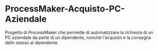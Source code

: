 # ProcessMaker-Acquisto-PC-Aziendale
Progetto di ProcessMaker che permette di automatizzare la richiesta di un PC aziendale da parte di un dipendente, nonché l'acquisto e la consegna dello stesso al dipendente.
